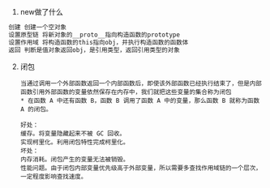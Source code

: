 1. new做了什么
```js
创建 创建一个空对象
设置原型链 将新对象的__proto__指向构造函数的prototype
设置作用域 将构造函数的this指向obj，并执行构造函数的函数体
返回 判断是值对象返回obj，是引用类型，返回引用类型的对象
```
2. 闭包
      
       当通过调用一个外部函数返回一个内部函数后，即使该外部函数已经执行结束了，但是内部函数引用外部函数的变量依然保存在内存中，我们就把这些变量的集合称为闭包
       * 在函数 A 中还有函数 B，函数 B 调用了函数 A 中的变量，那么函数 B 就称为函数 A 的闭包。

       好处：
       缓存。将变量隐藏起来不被 GC 回收。
       实现柯里化。利用闭包特性完成柯里化。
       坏处：
       内存消耗。闭包产生的变量无法被销毁。
       性能问题。由于闭包内部变量优先级高于外部变量，所以需要多查找作用域链的一个层次，一定程度影响查找速度。
